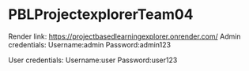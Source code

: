# PBLProjectexplorerTeam04
Render link:
https://projectbasedlearningexplorer.onrender.com/
Admin credentials:
Username:admin
Password:admin123

User credentials:
Username:user
Password:user123
